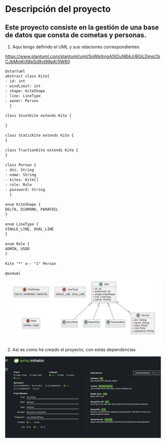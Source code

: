 # Descripción del proyecto

## Este proyecto consiste en la gestión de una base de datos que consta de cometas y personas.

1. Aquí tengo definido el UML y sus relaciones correspondientes 

https://www.plantuml.com/plantuml/uml/SoWkIImgAStDuNBAJrBGjLDmpCbCJbMmKiX8pSd9vt98pKi1IW80

```
@startuml
abstract class Kite{
- id: int
- windLimit: int
- shape: KiteShape
- line: LineType
- owner: Person
  }

class StuntKite extends Kite {

}

class StaticKite extends Kite {
}

class TractionKite extends Kite {
}

class Person {
- dni: String
- name: String
- kites: Kite[]
- role: Role
- password: String
  }

enum KiteShape {
DELTA, DIAMOND, PARAFOIL
}

enum LineType {
SINGLE_LINE, DUAL_LINE
}

enum Role {
ADMIN, USER
}

Kite "*" o-- "1" Person

@enduml
```

![img.png](img.png)

2. Así es como he creado el proyecto, con estás dependencias

![img_1.png](img_1.png)
